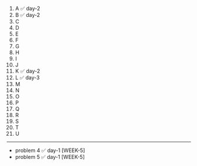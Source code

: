 1. A ✅ day-2
2. B ✅ day-2
3. C
4. D
5. E
6. F
7. G
8. H
9. I
10. J
11. K ✅ day-2
12. L ✅ day-3
13. M
14. N
15. O
16. P
17. Q
18. R
19. S
20. T
21. U
---
-  problem 4 ✅ day-1 [WEEK-5]
-  problem 5 ✅ day-1 [WEEK-5]